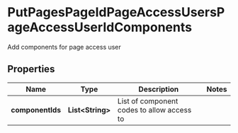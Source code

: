 

# PutPagesPageIdPageAccessUsersPageAccessUserIdComponents

Add components for page access user

## Properties

Name | Type | Description | Notes
------------ | ------------- | ------------- | -------------
**componentIds** | **List&lt;String&gt;** | List of component codes to allow access to | 



